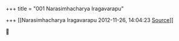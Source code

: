 +++
title = "001 Narasimhacharya Iragavarapu"

+++
[[Narasimhacharya Iragavarapu	2012-11-26, 14:04:23 [Source](https://groups.google.com/g/bvparishat/c/bJELPUoD9-U)]]





